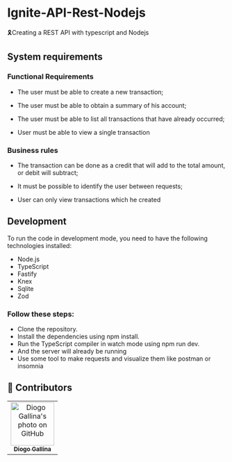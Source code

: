 # Ignite-API-Rest-Nodejs
🎗Creating a REST API with typescript and Nodejs

## System requirements

### Functional Requirements

- The user must be able to create a new transaction;

- The user must be able to obtain a summary of his account;

- The user must be able to list all transactions that have already occurred;

- User must be able to view a single transaction

### Business rules

- The transaction can be done as a credit that will add to the total amount, or debit will subtract;

- It must be possible to identify the user between requests;

- User can only view transactions which he created

## Development

To run the code in development mode, you need to have the following technologies installed:

- Node.js
- TypeScript
- Fastify
- Knex
- Sqlite
- Zod

### Follow these steps:

- Clone the repository.
- Install the dependencies using npm install.
- Run the TypeScript compiler in watch mode using npm run dev.
- And the server will already be running
- Use some tool to make requests and visualize them like postman or insomnia

## 🤝 Contributors

<table>
  <tr>
    <td align="center">
      <a href="#">
        <img src="https://avatars.githubusercontent.com/u/88459755?v=4" width="100px;" border-radius='50%' alt="Diogo Gallina's photo on GitHub"/><br>
        <sub>
          <b>Diogo Gallina</b>
        </sub>
      </a>
    </td>
  </tr>
</table>


